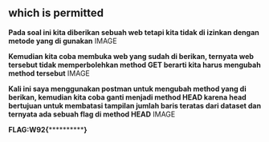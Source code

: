 ## which is permitted

**Pada soal ini kita diberikan sebuah web tetapi kita tidak di izinkan dengan metode yang di gunakan**
IMAGE

**Kemudian kita coba membuka web yang sudah di berikan, ternyata web tersebut tidak memperbolehkan method GET berarti kita harus mengubah method tersebut**
IMAGE

**Kali ini saya menggunakan postman untuk mengubah method yang di berikan, kemudian kita coba ganti menjadi method HEAD karena head bertujuan untuk membatasi tampilan jumlah baris teratas dari dataset dan ternyata ada sebuah flag di method HEAD**
IMAGE


**FLAG:W92{**************}**
